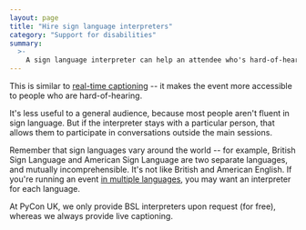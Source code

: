 ```yaml
---
layout: page
title: "Hire sign language interpreters"
category: "Support for disabilities"
summary:
  >-
    A sign language interpreter can help an attendee who's hard-of-hearing, both to understand talks and when chatting in the corridor.
---
```


This is similar to [real-time captioning](/ideas/live-captioning/) -- it makes the event more accessible to people who are hard-of-hearing.

It's less useful to a general audience, because most people aren't fluent in sign language.
But if the interpreter stays with a particular person, that allows them to participate in conversations outside the main sessions.

Remember that sign languages vary around the world -- for example, British Sign Language and American Sign Language are two separate languages, and mutually incomprehensible.
It's not like British and American English.
If you're running an event [in multiple languages](/ideas/multilingual-conferences/), you may want an interpreter for each language.

At PyCon UK, we only provide BSL interpreters upon request (for free), whereas we always provide live captioning.
